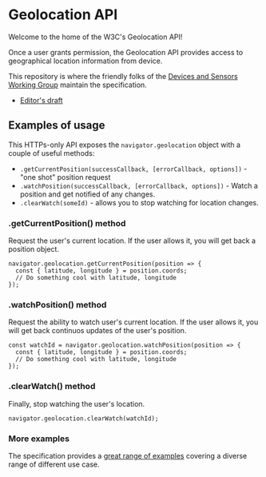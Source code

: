 # Geolocation API

Welcome to the home of the W3C's Geolocation API!

Once a user grants permission, the Geolocation API provides access to geographical location information from device.

This repository is where the friendly folks of the [Devices and Sensors Working Group](https://www.w3.org/das/) maintain the specification.

- [Editor's draft](http://w3c.github.io/geolocation-api/)

## Examples of usage

This HTTPs-only API exposes the `navigator.geolocation` object with a couple of useful methods:

- `.getCurrentPosition(successCallback, [errorCallback, options])` - "one shot" position request
- `.watchPosition(successCallback, [errorCallback, options])` - Watch a position and get notified of any changes.
- `.clearWatch(someId)` - allows you to stop watching for location changes.

### .getCurrentPosition() method

Request the user's current location. If the user allows it, you will get back a position object.

```JS
navigator.geolocation.getCurrentPosition(position => {
  const { latitude, longitude } = position.coords;
  // Do something cool with latitude, longitude
});
```

### .watchPosition() method

Request the ability to watch user's current location. If the user allows it, you will get back continuos updates of the user's position.

```JS
const watchId = navigator.geolocation.watchPosition(position => {
  const { latitude, longitude } = position.coords;
  // Do something cool with latitude, longitude
});
```

### .clearWatch() method

Finally, stop watching the user's location.

```JS
navigator.geolocation.clearWatch(watchId);
```

### More examples

The specification provides a [great range of examples](https://w3c.github.io/geolocation-api/#examples) covering a diverse range of different use case.
